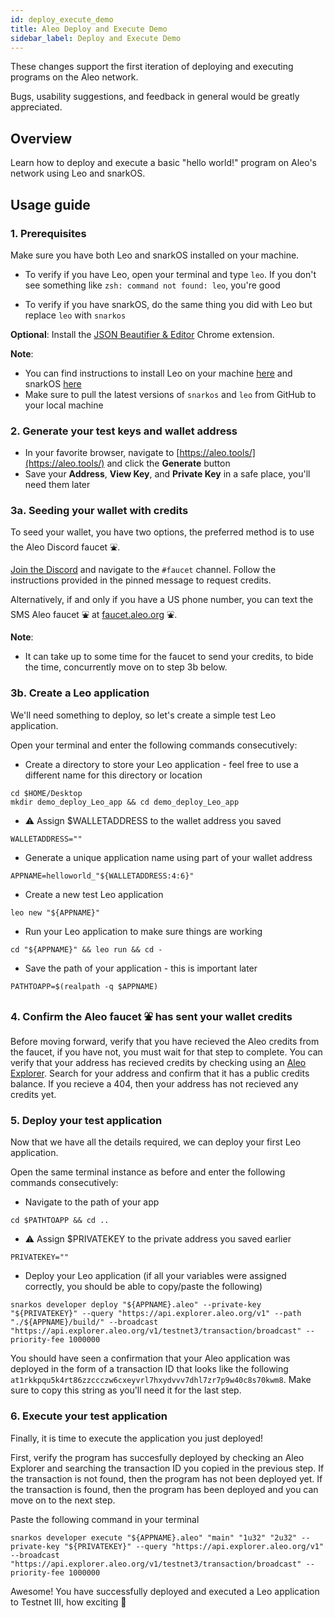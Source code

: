 ```yaml
---
id: deploy_execute_demo
title: Aleo Deploy and Execute Demo
sidebar_label: Deploy and Execute Demo
---
```


These changes support the first iteration of deploying and executing programs on the Aleo network.

Bugs, usability suggestions, and feedback in general would be greatly appreciated.

## Overview

Learn how to deploy and execute a basic "hello world!" program on Aleo's network using Leo and snarkOS.

## Usage guide

### 1. Prerequisites

Make sure you have both Leo and snarkOS installed on your machine.

* To verify if you have Leo, open your terminal and type `leo`. If you don't see something like `zsh: command not found: leo`, you're good

* To verify if you have snarkOS, do the same thing you did with Leo but replace `leo` with `snarkos`

**Optional**: Install the [JSON Beautifier & Editor](https://chrome.google.com/webstore/detail/json-beautifier-editor/lpopeocbeepakdnipejhlpcmifheolpl) Chrome extension.

**Note**:

* You can find instructions to install Leo on your machine [here](https://github.com/AleoHQ/leo) and snarkOS [here](https://github.com/AleoHQ/snarkos)
* Make sure to pull the latest versions of `snarkos` and `leo` from GitHub to your local machine

### 2. Generate your test keys and wallet address

* In your favorite browser, navigate to [https://aleo.tools/](https://aleo.tools/) and click the **Generate** button
* Save your **Address**, **View Key**, and **Private Key** in a safe place, you'll need them later

### 3a. Seeding your wallet with credits

<!-- markdown-link-check-disable -->

To seed your wallet, you have two options, the preferred method is to use the Aleo Discord faucet ⛲️.

[Join the Discord](https://discord.gg/aleohq) and navigate to the `#faucet` channel. Follow the instructions provided in the pinned message to request credits.

Alternatively, if and only if you have a US phone number, you can text the SMS Aleo faucet ⛲️ at [faucet.aleo.org](https://faucet.aleo.org/) ⛲️.

<!-- markdown-link-check-enable -->

**Note**:

* It can take up to some time for the faucet to send your credits, to bide the time, concurrently move on to step 3b below.

### 3b. Create a Leo application

We'll need something to deploy, so let's create a simple test Leo application.

Open your terminal and enter the following commands consecutively:

* Create a directory to store your Leo application - feel free to use a different name for this directory or location

```
cd $HOME/Desktop
mkdir demo_deploy_Leo_app && cd demo_deploy_Leo_app
```

* ⚠️ Assign $WALLETADDRESS to the wallet address you saved

```
WALLETADDRESS=""
```

* Generate a unique application name using part of your wallet address

```
APPNAME=helloworld_"${WALLETADDRESS:4:6}"
```

* Create a new test Leo application

```
leo new "${APPNAME}"
```

* Run your Leo application to make sure things are working

```
cd "${APPNAME}" && leo run && cd -
```

* Save the path of your application - this is important later

```
PATHTOAPP=$(realpath -q $APPNAME)
```

### 4. Confirm the Aleo faucet ⛲️ has sent your wallet credits

<!-- markdown-link-check-disable -->

Before moving forward, verify that you have recieved the Aleo credits from the faucet, if you have not, you must wait for that step to complete. You can verify that your address has recieved credits by checking using an [Aleo Explorer](https://explorer.hamp.app/). Search for your address and confirm that it has a public credits balance. If you recieve a 404, then your address has not recieved any credits yet.

<!-- markdown-link-check-enable -->

### 5. Deploy your test application

Now that we have all the details required, we can deploy your first Leo application.

Open the same terminal instance as before and enter the following commands consecutively:

* Navigate to the path of your app

```
cd $PATHTOAPP && cd ..
```

* ⚠️ Assign $PRIVATEKEY to the private address you saved earlier

```
PRIVATEKEY=""
```

* Deploy your Leo application (if all your variables were assigned correctly, you should be able to copy/paste the following)

```
snarkos developer deploy "${APPNAME}.aleo" --private-key "${PRIVATEKEY}" --query "https://api.explorer.aleo.org/v1" --path "./${APPNAME}/build/" --broadcast "https://api.explorer.aleo.org/v1/testnet3/transaction/broadcast" --priority-fee 1000000
```

You should have seen a confirmation that your Aleo application was deployed in the form of a transaction ID that looks like the following `at1rkkpqu5k4rt86zzccczw6cxeyvrl7hxydvvv7dhl7zr7p9w40c8s70kwm8`. Make sure to copy this string as you'll need it for the last step.

### 6. Execute your test application

Finally, it is time to execute the application you just deployed!

First, verify the program has succesfully deployed by checking an Aleo Explorer and searching the transaction ID you copied in the previous step. If the transaction is not found, then the program has not been deployed yet. If the transaction is found, then the program has been deployed and you can move on to the next step.

Paste the following command in your terminal

```
snarkos developer execute "${APPNAME}.aleo" "main" "1u32" "2u32" --private-key "${PRIVATEKEY}" --query "https://api.explorer.aleo.org/v1" --broadcast "https://api.explorer.aleo.org/v1/testnet3/transaction/broadcast" --priority-fee 1000000
```

Awesome! You have successfully deployed and executed a Leo application to Testnet III, how exciting 🎉
